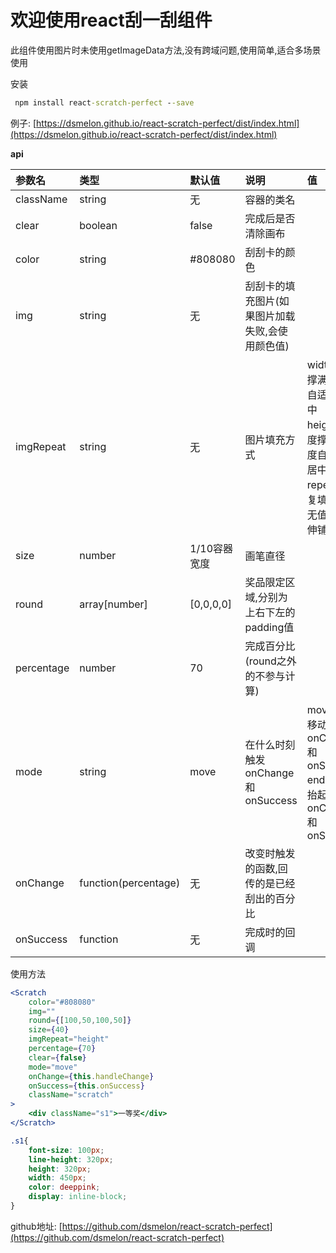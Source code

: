 # 欢迎使用react刮一刮组件

此组件使用图片时未使用getImageData方法,没有跨域问题,使用简单,适合多场景使用

安装
```cmd
 npm install react-scratch-perfect --save
```

例子: [https://dsmelon.github.io/react-scratch-perfect/dist/index.html](https://dsmelon.github.io/react-scratch-perfect/dist/index.html)

**api**

|    参数名    |         类型         |    默认值    |                  说明                  |                        值                        |
|:------------|:---------------------|:-------------|:--------------------------------------|:-------------------------------------------------|
| className   | string               | 无           | 容器的类名                             |                                                  |
| clear       | boolean              | false        | 完成后是否清除画布                      |                                                  |
| color       | string               | #808080      | 刮刮卡的颜色                           |                                                  |
| img         | string               | 无           | 刮刮卡的填充图片(如果图片加载失败,会使用颜色值)|                                             |
| imgRepeat   | string               | 无           | 图片填充方式                           | width: 宽度撑满，高度自适应并居中<br/> height: 高度撑满，宽度自适应并居中<br/> repeat: 重复填充<br/>无值会被拉伸铺满容器 |
| size        | number               | 1/10容器宽度  | 画笔直径                               |                                                  |
| round       | array\[number\]      | \[0,0,0,0\]  | 奖品限定区域,分别为上右下左的padding值   |                                                  |
| percentage  | number               | 70           | 完成百分比(round之外的不参与计算)        |                                                 |
| mode        |string                | move         | 在什么时刻触发onChange和onSuccess       | move: 手指移动时触发onChange和onSuccess<br/> end: 手指抬起时触发onChange和onSuccess |
| onChange    | function(percentage) | 无           | 改变时触发的函数,回传的是已经刮出的百分比 |                                                  |
| onSuccess   | function             | 无           | 完成时的回调                           |                                                  |

使用方法
```jsx
<Scratch
    color="#808080"
    img=""
    round={[100,50,100,50]}
    size={40}
    imgRepeat="height"
    percentage={70}
    clear={false}
    mode="move"
    onChange={this.handleChange}
    onSuccess={this.onSuccess}
    className="scratch"
>
    <div className="s1">一等奖</div>
</Scratch>
```
```css
.s1{
    font-size: 100px;
    line-height: 320px;
    height: 320px;
    width: 450px;
    color: deeppink;
    display: inline-block;
}
```
github地址: [https://github.com/dsmelon/react-scratch-perfect](https://github.com/dsmelon/react-scratch-perfect)